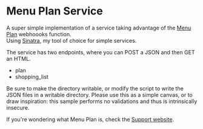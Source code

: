 # Menu Plan Service	
A super simple implementation of a service taking advantage of the [Menu Plan](http://menuplan.app) webhoooks function.  
Using [Sinatra](http://sinatrarb.com), my tool of choice for simple services.  

The service has two endpoints, where you can POST a JSON and then GET an HTML.

- plan
- shopping_list

Be sure to make the directory writable, or modify the script to write the JSON files in a writable directory.
Please use this as a simple canvas, or to draw inspiration: this sample performs no validations and thus is intrinsically insecure.

If you're wondering what Menu Plan is, check the [Support website](http://menuplan.app).